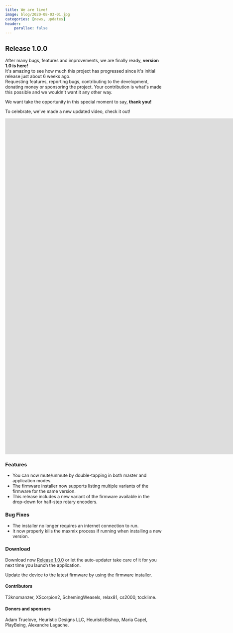 ```yaml
---
title: We are live!
image: blog/2020-08-03-01.jpg
categories: [news, updates]
header:
    parallax: false
---
```


## Release 1.0.0

After many bugs, features and improvements, we are finally ready, **version 1.0 is here!**  
It's amazing to see how much this project has progressed since it's initial release just about 6 weeks ago.  
Requesting features, reporting bugs, contributing to the development, donating money or sponsoring the project. Your contribution is what's made this possible and we wouldn't want it any other way.

We want take the opportunity in this special moment to say, **thank you!**

To celebrate, we've made a new updated video, check it out!

<iframe width="1920" height="1080" src="https://www.youtube.com/embed/K7CqB7U6xoU?controls=0" frameborder="0" allow="accelerometer; autoplay; encrypted-media; gyroscope; picture-in-picture" allowfullscreen data-uk-responsive></iframe>

### Features

* You can now mute/unmute by double-tapping in both master and application modes.
* The firmware installer now supports listing multiple variants of the firmware for the same version.
* This release includes a new variant of the firmware available in the drop-down for half-step rotary encoders.

### Bug Fixes

* The installer no longer requires an internet connection to run.
* It now properly kills the maxmix process if running when installing a new version.

### Download

Download now [Release 1.0.0](https://github.com/t3knomanzer/maxmix-software/releases/download/1.0.0/Maxmix.1.0.0.msi) or let the auto-updater take care of it for you next time you launch the application.

Update the device to the latest firmware by using the firmware installer.


#### Contributors
T3knomanzer, XScorpion2, SchemingWeasels, relax81, cs2000, tocklime.


#### Donors and sponsors
Adam Truelove, Heuristic Designs LLC, HeuristicBishop, Maria Capel, PlayBeing, Alexandre Lagache.
